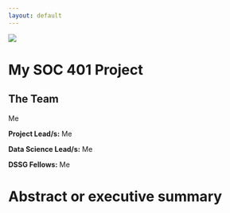 ```yaml
---
layout: default
---
```


<img src="{{ site.url }}{{ site.baseurl }}/assets/img/eScience.png">


# My SOC 401 Project

## The Team
Me

**Project Lead/s:**
Me

**Data Science Lead/s:** 
Me

**DSSG Fellows:** 
Me

# Abstract or executive summary
